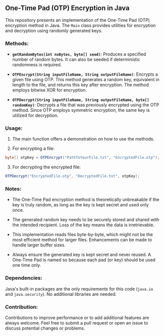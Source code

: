 ## One-Time Pad (OTP) Encryption in Java

This repository presents an implementation of the One-Time Pad (OTP) encryption method in Java. The `Main` class provides utilities for encryption and decryption using randomly generated keys.

### Methods:

- **`getRandomBytes(int noBytes, byte[] seed)`**: Produces a specified number of random bytes. It can also be seeded if deterministic randomness is required.

- **`OTPEncrypt(String inputFileName, String outputFileName)`**: Encrypts a given file using OTP. This method generates a random key, equivalent in length to the file, and returns this key after encryption. The method employs bitwise XOR for encryption.

- **`OTPDecrypt(String inputFileName, String outputFileName, byte[] randomKey)`**: Decrypts a file that was previously encrypted using the OTP method. Since OTP employs symmetric encryption, the same key is utilized for decryption.

### Usage:

1. The main function offers a demonstration on how to use the methods.
  
2. For encrypting a file:
```java
byte[] otpKey = OTPEncrypt("PathToYourFile.txt", "EncryptedFile.otp");
```
  
3. For decrypting the encrypted file:
```java
OTPDecrypt("EncryptedFile.otp", "DecryptedFile.txt", otpKey);
```

### Notes:

- The One-Time Pad encryption method is theoretically unbreakable if the key is truly random, as long as the key is kept secret and used only once.

- The generated random key needs to be securely stored and shared with the intended recipient. Loss of the key means the data is irretrievable.

- This implementation reads files byte-by-byte, which might not be the most efficient method for larger files. Enhancements can be made to handle larger buffer sizes.

- Always ensure the generated key is kept secret and never reused. A One-Time Pad is named so because each pad (or key) should be used one time only.

### Dependencies:

Java's built-in packages are the only requirements for this code (`java.io` and `java.security`). No additional libraries are needed.

### Contribution:

Contributions to improve performance or to add additional features are always welcome. Feel free to submit a pull request or open an issue to discuss potential changes or problems.
